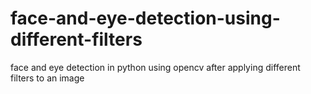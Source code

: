 # face-and-eye-detection-using-different-filters
face and eye detection in python using opencv after applying different filters to an image
